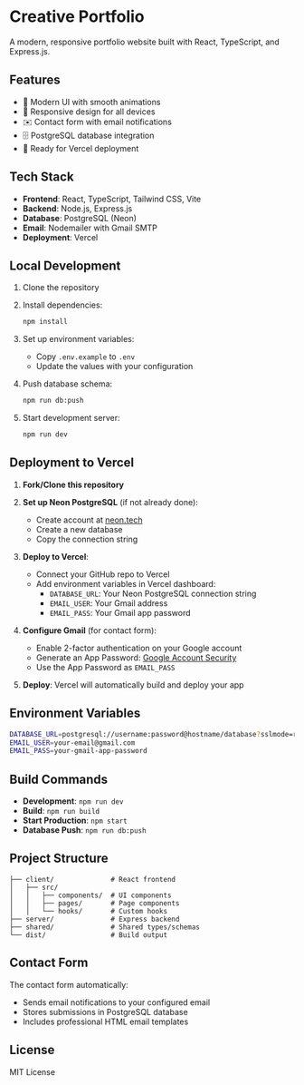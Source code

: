 # Creative Portfolio

A modern, responsive portfolio website built with React, TypeScript, and Express.js.

## Features

- 🎨 Modern UI with smooth animations
- 📱 Responsive design for all devices
- ✉️ Contact form with email notifications
- 🗄️ PostgreSQL database integration
- 🚀 Ready for Vercel deployment

## Tech Stack

- **Frontend**: React, TypeScript, Tailwind CSS, Vite
- **Backend**: Node.js, Express.js
- **Database**: PostgreSQL (Neon)
- **Email**: Nodemailer with Gmail SMTP
- **Deployment**: Vercel

## Local Development

1. Clone the repository
2. Install dependencies:
   ```bash
   npm install
   ```

3. Set up environment variables:
   - Copy `.env.example` to `.env`
   - Update the values with your configuration

4. Push database schema:
   ```bash
   npm run db:push
   ```

5. Start development server:
   ```bash
   npm run dev
   ```

## Deployment to Vercel

1. **Fork/Clone this repository**

2. **Set up Neon PostgreSQL** (if not already done):
   - Create account at [neon.tech](https://neon.tech)
   - Create a new database
   - Copy the connection string

3. **Deploy to Vercel**:
   - Connect your GitHub repo to Vercel
   - Add environment variables in Vercel dashboard:
     - `DATABASE_URL`: Your Neon PostgreSQL connection string
     - `EMAIL_USER`: Your Gmail address
     - `EMAIL_PASS`: Your Gmail app password

4. **Configure Gmail** (for contact form):
   - Enable 2-factor authentication on your Google account
   - Generate an App Password: [Google Account Security](https://myaccount.google.com/security)
   - Use the App Password as `EMAIL_PASS`

5. **Deploy**: Vercel will automatically build and deploy your app

## Environment Variables

```bash
DATABASE_URL=postgresql://username:password@hostname/database?sslmode=require
EMAIL_USER=your-email@gmail.com
EMAIL_PASS=your-gmail-app-password
```

## Build Commands

- **Development**: `npm run dev`
- **Build**: `npm run build`
- **Start Production**: `npm start`
- **Database Push**: `npm run db:push`

## Project Structure

```
├── client/              # React frontend
│   ├── src/
│   │   ├── components/  # UI components
│   │   ├── pages/       # Page components
│   │   └── hooks/       # Custom hooks
├── server/              # Express backend
├── shared/              # Shared types/schemas
└── dist/                # Build output
```

## Contact Form

The contact form automatically:
- Sends email notifications to your configured email
- Stores submissions in PostgreSQL database
- Includes professional HTML email templates

## License

MIT License